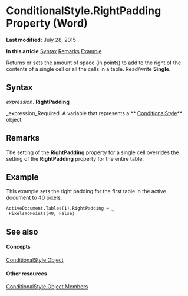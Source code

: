 
# ConditionalStyle.RightPadding Property (Word)

 **Last modified:** July 28, 2015

 **In this article**
 [Syntax](#sectionSection0)
 [Remarks](#sectionSection1)
 [Example](#sectionSection2)


Returns or sets the amount of space (in points) to add to the right of the contents of a single cell or all the cells in a table. Read/write  **Single**.


## Syntax
<a name="sectionSection0"> </a>

 _expression_. **RightPadding**

 _expression_Required. A variable that represents a  ** [ConditionalStyle](2380494e-09e9-8494-a93c-8bbaf621aad1.md)** object.


## Remarks
<a name="sectionSection1"> </a>

The setting of the  **RightPadding** property for a single cell overrides the setting of the **RightPadding** property for the entire table.


## Example
<a name="sectionSection2"> </a>

This example sets the right padding for the first table in the active document to 40 pixels.


```
ActiveDocument.Tables(1).RightPadding = _ 
 PixelsToPoints(40, False)
```


## See also
<a name="sectionSection2"> </a>


#### Concepts


 [ConditionalStyle Object](2380494e-09e9-8494-a93c-8bbaf621aad1.md)
#### Other resources


 [ConditionalStyle Object Members](050eac65-1af1-ba8a-6dd5-810a904be85b.md)
